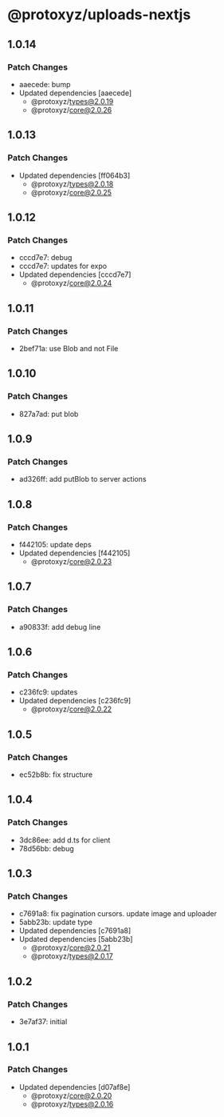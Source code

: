 # @protoxyz/uploads-nextjs

## 1.0.14

### Patch Changes

- aaecede: bump
- Updated dependencies [aaecede]
  - @protoxyz/types@2.0.19
  - @protoxyz/core@2.0.26

## 1.0.13

### Patch Changes

- Updated dependencies [ff064b3]
  - @protoxyz/types@2.0.18
  - @protoxyz/core@2.0.25

## 1.0.12

### Patch Changes

- cccd7e7: debug
- cccd7e7: updates for expo
- Updated dependencies [cccd7e7]
  - @protoxyz/core@2.0.24

## 1.0.11

### Patch Changes

- 2bef71a: use Blob and not File

## 1.0.10

### Patch Changes

- 827a7ad: put blob

## 1.0.9

### Patch Changes

- ad326ff: add putBlob to server actions

## 1.0.8

### Patch Changes

- f442105: update deps
- Updated dependencies [f442105]
  - @protoxyz/core@2.0.23

## 1.0.7

### Patch Changes

- a90833f: add debug line

## 1.0.6

### Patch Changes

- c236fc9: updates
- Updated dependencies [c236fc9]
  - @protoxyz/core@2.0.22

## 1.0.5

### Patch Changes

- ec52b8b: fix structure

## 1.0.4

### Patch Changes

- 3dc86ee: add d.ts for client
- 78d56bb: debug

## 1.0.3

### Patch Changes

- c7691a8: fix pagination cursors. update image and uploader
- 5abb23b: update type
- Updated dependencies [c7691a8]
- Updated dependencies [5abb23b]
  - @protoxyz/core@2.0.21
  - @protoxyz/types@2.0.17

## 1.0.2

### Patch Changes

- 3e7af37: initial

## 1.0.1

### Patch Changes

- Updated dependencies [d07af8e]
  - @protoxyz/core@2.0.20
  - @protoxyz/types@2.0.16
